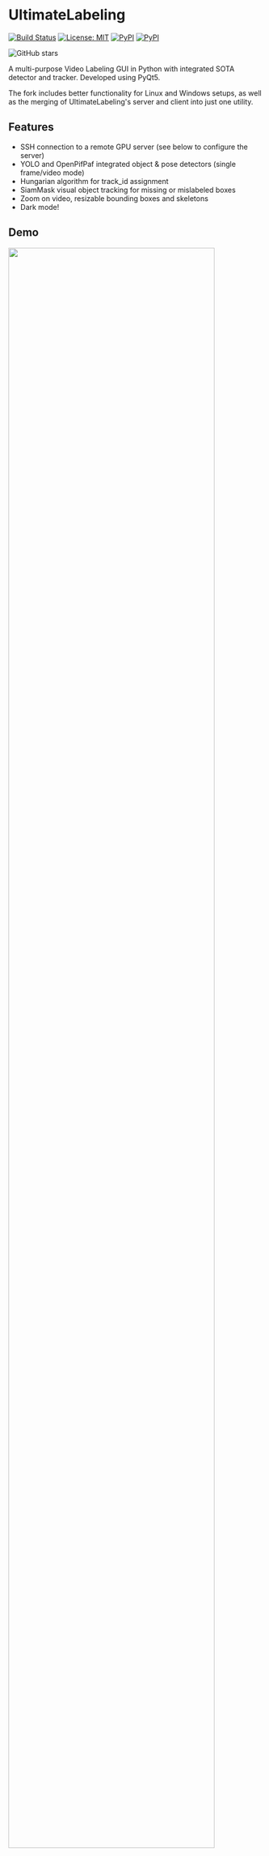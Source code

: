 # UltimateLabeling

[![Build Status](https://travis-ci.com/alexandre01/UltimateLabeling.svg?branch=master)](https://travis-ci.com/alexandre01/UltimateLabeling)
[![License: MIT](https://img.shields.io/badge/License-MIT-yellow.svg)](https://opensource.org/licenses/MIT)
[![PyPI](https://img.shields.io/pypi/pyversions/ultimatelabeling.svg)](https://pypi.python.org/pypi/ultimatelabeling)
[![PyPI](https://img.shields.io/pypi/v/ultimatelabeling.svg)](https://pypi.python.org/pypi/ultimatelabeling) 

![GitHub stars](https://img.shields.io/github/stars/alexandre01/UltimateLabeling.svg?style=social)

A multi-purpose Video Labeling GUI in Python with integrated SOTA detector and tracker. Developed using PyQt5.

The fork includes better functionality for Linux and Windows setups, as well as the merging of UltimateLabeling's server and client into just one utility.

## Features
- SSH connection to a remote GPU server (see below to configure the server)
- YOLO and OpenPifPaf integrated object & pose detectors (single frame/video mode)
- Hungarian algorithm for track_id assignment
- SiamMask visual object tracking for missing or mislabeled boxes
- Zoom on video, resizable bounding boxes and skeletons
- Dark mode!

## Demo 
<img src="docs/ultimatelabeling.jpg" width="90%" />

<img src="docs/uptown_funk.jpg" width="45%" /> <img src="docs/roundabout.jpg" width="45%" />


The integrated object detectors and trackers are based on the following codes:
- [OpenPifPaf](https://github.com/vita-epfl/openpifpaf): for human pose estimation
- [YOLO darknet](https://github.com/AlexeyAB/darknet): for object detection
- [SiamMask](https://github.com/foolwood/SiamMask): for visual object tracking
- [Hungarian algorithm (scipy.optimize)](https://github.com/scipy/scipy): for optimal instance ID assignment


## Installation

Start by cloning the repository in your computer's home directory (there are some hard-coded paths in the code I haven't got rid of yet):
```bash
cd ~
git clone https://github.com/starkgate/UltimateLabeling.git
```

We recommend installing the required packages in a virtual environment to avoid any library versions conflicts. The following will do this for you:
```bash
cd ~/UltimateLabeling

# prepare the virtual environment for the client
virtualenv venv
source venv/bin/activate
pip install -r requirements.txt

# prepare the virtual environment for the siamMask utility
cd ~/UltimateLabeling/siamMask
virtualenv venv
source venv/bin/activate
pip install -r requirements.txt
bash setup.sh

# prepare the virtual environment for the detection utility
cd ~/UltimateLabeling/detection
virtualenv venv
source venv/bin/activate
pip install -r requirements.txt
bash setup.sh
```

Finally, open the GUI using: 
```bash
cd ~/UltimateLabeling
python -m ultimatelabeling.main
```

The data images and videos should be placed in the folder `data`, similarly to the client code.

To extract video files, use the following script:

```bash
bash extract.sh data/video_file.mp4
```


## Input / output

To start labeling your videos, put these (folder of images or video file, the frames will be extracted automatically) inside the `data` folder. 

- Import labels: To import existing .CSV labels, hit `Cmd+I` (or `Ctrl+I`). UltimateLabeling expects to read one .CSV file per frame, in the format: "class_id", "xc", "yc", "w", "h".

- Export labels: The annotations are internally saved in the `output` folder. To export them in a unique .CSV file, hit `Cmd+E` (or `Ctrl+E`) and choose the destination location.

If you need other file formats for your projects, please write a GitHub issue or submit a Pull request.


## Shortcuts / mouse controls

<img src="docs/keyboard_shortcuts.jpg" width="50%" />

Keyboard:
- A (or Left key): next frame
- D (or Right key): previous frame
- W/S: class up/down
- T: start/stop tracking (last used tracker)
- Numberpad: assign given class_id
- Spacebar: play the video

Mouse:
- Click: select bounding box
- Click & hold: move in the image
- Cmd + click & hold: create new bounding box
- Right click: delete bounding box in current frame (+ in all previous / all following frames if the corresponding option is enabled)
- Scroll wheel (or swipe up/down): zoom in the image 


## Improvements / issues
Please write a GitHub issue if you experience any issue or wish an improvement. Or even better, submit a pull request! 

## Licence
Copyright (c) 2019 Alexandre Carlier, released under the MIT licence.
